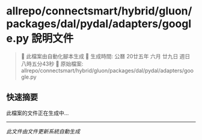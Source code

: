# allrepo/connectsmart/hybrid/gluon/packages/dal/pydal/adapters/google.py 說明文件

> 🚧 此檔案由自動化腳本生成
> 📅 生成時間: 公曆 20廿五年 六月 廿九日 週日 八時五分43秒
> 📂 原始檔案: allrepo/connectsmart/hybrid/gluon/packages/dal/pydal/adapters/google.py

## 快速摘要
此檔案的文件正在生成中...

<!-- 實際使用時，這裡會是 Claude Code 生成的完整文件內容 -->

---
*此文件由文件更新系統自動生成*
